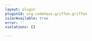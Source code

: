 ```yaml
---
layout: plugin
pluginId: org.codehaus.griffon.griffon
isJarAvailable: true
error: ''
violations: []

---
```

